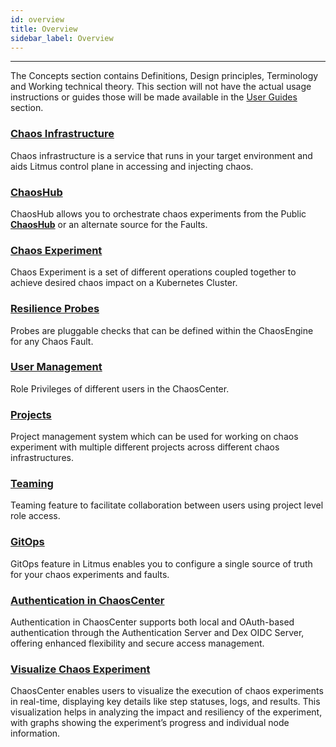 ```yaml
---
id: overview
title: Overview
sidebar_label: Overview
---
```


---

The Concepts section contains Definitions, Design principles, Terminology and Working technical theory. This section will not have the actual usage instructions or guides those will be made available in the [User Guides](../user-guides/overview.md) section.

### [Chaos Infrastructure](infrastructure.md)

Chaos infrastructure is a service that runs in your target environment and aids Litmus control plane in accessing and injecting chaos.

### [ChaosHub](chaoshub.md)

ChaosHub allows you to orchestrate chaos experiments from the Public **[ChaosHub](http://hub.litmuschaos.io/)** or an alternate source for the Faults.

### [Chaos Experiment](chaos-workflow.md)

Chaos Experiment is a set of different operations coupled together to achieve desired chaos impact on a Kubernetes Cluster.

### [Resilience Probes](probes.md)

Probes are pluggable checks that can be defined within the ChaosEngine for any Chaos Fault.

### [User Management](user-management.md)

Role Privileges of different users in the ChaosCenter.

### [Projects](projects.md)

Project management system which can be used for working on chaos experiment with multiple different projects across different chaos infrastructures.

### [Teaming](probes.md)

Teaming feature to facilitate collaboration between users using project level role access.

### [GitOps](gitops.md)

GitOps feature in Litmus enables you to configure a single source of truth for your chaos experiments and faults.

### [Authentication in ChaosCenter](oauth-dex-concept.md)

Authentication in ChaosCenter supports both local and OAuth-based authentication through the Authentication Server and Dex OIDC Server, offering enhanced flexibility and secure access management.

### [Visualize Chaos Experiment](visualize-experiment.md)

ChaosCenter enables users to visualize the execution of chaos experiments in real-time, displaying key details like step statuses, logs, and results. This visualization helps in analyzing the impact and resiliency of the experiment, with graphs showing the experiment’s progress and individual node information.


